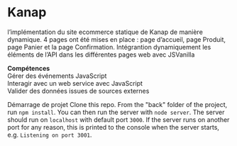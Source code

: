 # Kanap #

l’implémentation du site ecommerce statique de Kanap de manière dynamique. 4 pages ont été mises en place : page d’accueil, page Produit, page Panier et la page Confirmation. Intégrantion dynamiquement les éléments de l’API dans les différentes pages web avec JSVanilla

<b>Compétences</b> 
<br>
Gérer des événements JavaScript
<br>
Interagir avec un web service avec JavaScript
<br>
Valider des données issues de sources externes

Démarrage de projet
Clone this repo. From the "back" folder of the project, run `npm install`. You 
can then run the server with `node server`. 
The server should run on `localhost` with default port `3000`. If the
server runs on another port for any reason, this is printed to the
console when the server starts, e.g. `Listening on port 3001`.
